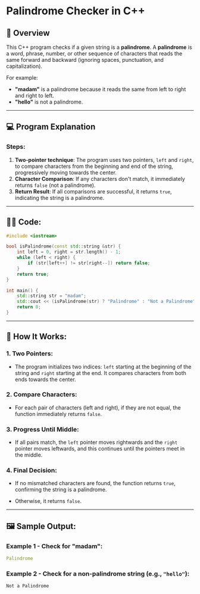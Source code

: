 # Palindrome Checker in C++

## 📝 **Overview**

This C++ program checks if a given string is a **palindrome**. A **palindrome** is a word, phrase, number, or other sequence of characters that reads the same forward and backward (ignoring spaces, punctuation, and capitalization).

For example:
- **"madam"** is a palindrome because it reads the same from left to right and right to left.
- **"hello"** is not a palindrome.

---

## 💻 **Program Explanation**

### **Steps**:
1. **Two-pointer technique**: The program uses two pointers, `left` and `right`, to compare characters from the beginning and end of the string, progressively moving towards the center.
2. **Character Comparison**: If any characters don't match, it immediately returns `false` (not a palindrome).
3. **Return Result**: If all comparisons are successful, it returns `true`, indicating the string is a palindrome.

---

## 🧑‍💻 **Code:**

```cpp
#include <iostream>

bool isPalindrome(const std::string &str) {
    int left = 0, right = str.length() - 1;
    while (left < right) {
        if (str[left++] != str[right--]) return false;
    }
    return true;
}

int main() {
    std::string str = "madam";
    std::cout << (isPalindrome(str) ? "Palindrome" : "Not a Palindrome") << std::endl;
    return 0;
}
```

---
## 🚀 How It Works:
### 1. Two Pointers:
- The program initializes two indices: `left` starting at the beginning of the string and `right` starting at the end. It compares characters from both ends towards the center.

### 2. Compare Characters:
- For each pair of characters (left and right), if they are not equal, the function immediately returns `false`.

### 3. Progress Until Middle:
- If all pairs match, the `left` pointer moves rightwards and the `right` pointer moves leftwards, and this continues until the pointers meet in the middle.

### 4. Final Decision:
- If no mismatched characters are found, the function returns `true`, confirming the string is a palindrome.

- Otherwise, it returns `false`.

---
## 🖼️ Sample Output:
### Example 1 - Check for "madam":
```yaml
Palindrome
```

### Example 2 - Check for a non-palindrome string (e.g., `"hello"`):
```css
Not a Palindrome
```
